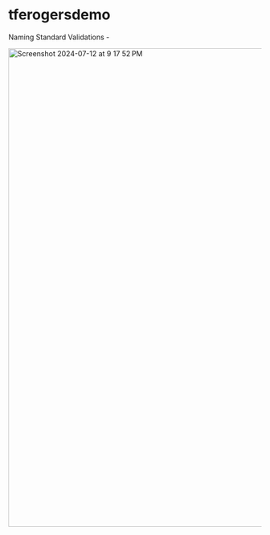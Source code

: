 # tferogersdemo

Naming Standard Validations - 

<img width="953" alt="Screenshot 2024-07-12 at 9 17 52 PM" src="https://github.com/user-attachments/assets/93a97ee4-85f0-45f2-a35a-cceca9669907">
